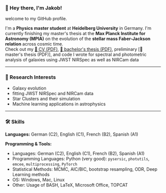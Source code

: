 ### 👋 Hey there, I'm Jakob!

welcome to my GitHub profile.

I'm a **Physics master student** at **Heidelberg University** in Germany. I'm currently finishing my master's thesis at the **Max Planck Institute for Astronomy (MPIA)** on the evolution of the **stellar mass Faber-Jackson relation** across cosmic time.  
Check out my [📄 CV (PDF)](CV_Jakob_Moehrle.pdf), [📄 bachelor's thesis (PDF)](https://drive.google.com/file/d/1uZ9qICdc810_Rubrk45-UtCiBaQ_23Nn/view?usp=drive_link), preliminary [📄 master's thesis (PDF)], and code I wrote for spectral and photometric analysis of galaxies using JWST NIRSpec as well as NIRCam data

---

### 🔭 Research Interests
- Galaxy evolution
- fitting JWST NIRSpec and NIRCam data
- Star Clusters and their simulation
- Machine learning applications in astrophysics

---

### 🛠 Skills

**Languages:** German (C2), English (C1), French (B2), Spanish (A1)  

**Programming & Tools:**  
- Languages: German (C2), English (C1), French (B2), Spanish (A1)
- Programming Languages: Python (very good): `pysersic`, `photutils`, `emcee`, `multiprocessing`, `PyTorch`
- Statistical Methods: MCMC, AIC/BIC, bootstrap resampling, ODR, Deep Learning methods
- OS: Windows, Mac, Linux
- Other: Usage of BASH, LaTeX, Microsoft Office, TOPCAT

<!--
**jmoehrle/jmoehrle** is a ✨ _special_ ✨ repository because its `README.md` (this file) appears on your GitHub profile.

Here are some ideas to get you started:

- 🔭 I’m currently working on ...
- 🌱 I’m currently learning ...
- 👯 I’m looking to collaborate on ...
- 🤔 I’m looking for help with ...
- 💬 Ask me about ...
- 📫 How to reach me: ...
- 😄 Pronouns: ...
- ⚡ Fun fact: ...
-->
